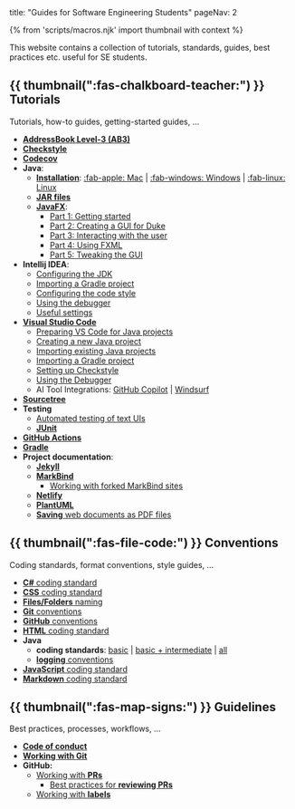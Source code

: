 <frontmatter>
  title: "Guides for Software Engineering Students"
  pageNav: 2
</frontmatter>

{% from 'scripts/macros.njk' import thumbnail with context %}

<div class="lead">

This website contains a collection of tutorials, standards, guides, best practices etc. useful for SE students.
</div>

## {{ thumbnail(":fas-chalkboard-teacher:") }} Tutorials

Tutorials, how-to guides, getting-started guides, ...

* [**AddressBook Level-3 (AB3)**](tutorials/ab3.html)
* [**Checkstyle**](tutorials/checkstyle.html)
* [**Codecov**](tutorials/codecov.html)
* **Java**:
  * **[Installation](tutorials/javaInstallation.html)**: [:fab-apple: Mac](tutorials/javaInstallationMac.html) | [:fab-windows: Windows](tutorials/javaInstallationWindows.html) | [:fab-linux: Linux](tutorials/javaInstallationLinux.html)
  * [**JAR files**](tutorials/jar.html)
  * [**JavaFX**](tutorials/javaFx.html):
    * [Part 1: Getting started](tutorials/javaFxPart1.html)
    * [Part 2: Creating a GUI for Duke](tutorials/javaFxPart2.html)
    * [Part 3: Interacting with the user](tutorials/javaFxPart3.html)
    * [Part 4: Using FXML](tutorials/javaFxPart4.html)
    * [Part 5: Tweaking the GUI](tutorials/javaFxPart5.html)
* **Intellij IDEA**:
  * [Configuring the JDK](tutorials/intellijJdk.html)
  * [Importing a Gradle project](tutorials/intellijImportGradleProject.html)
  * [Configuring the code style](tutorials/intellijCodeStyle.html)
  * [Using the debugger](tutorials/intellijDebugger.html)
  * [Useful settings](tutorials/intellijUsefulSettings.html)
* [**Visual Studio Code**](tutorials/vscode.html)
  * [Preparing VS Code for Java projects](tutorials/vscPreparingForJava.md)
  * [Creating a new Java project](tutorials/vscCreatingNewJavaProject.md)
  * [Importing existing Java projects](tutorials/vscImportingJavaProject.md)
  * [Importing a Gradle project](tutorials/vscImportingGradleProject.md)
  * [Setting up Checkstyle](tutorials/vscSettingUpCheckstyle.md)
  * [Using the Debugger](tutorials/vscDebugger.md)
  * AI Tool Integrations: [GitHub Copilot](tutorials/vscCopilot.md) | [Windsurf](tutorials/vscWindsurf.md)
* [**Sourcetree**](tutorials/sourcetree.html)
* **Testing**
  * [Automated testing of text UIs](tutorials/textUiTesting.html)
  * [**JUnit**](tutorials/junit.html)
* [**GitHub Actions**](tutorials/githubActions.html)
* [**Gradle**](tutorials/gradle.html)
* **Project documentation**:
  * [**Jekyll**](tutorials/jekyll.html)
  * [**MarkBind**](tutorials/markbind.html)
    * [Working with forked MarkBind sites](tutorials/markbind-forked-sites.html)
  * [**Netlify**](tutorials/netlify.html)
  * [**PlantUML**](tutorials/plantUml.html)
  * [**Saving** web documents as PDF files](tutorials/savingPdf.html)

## {{ thumbnail(":fas-file-code:") }} Conventions

Coding standards, format conventions, style guides, ...

* [**C#** coding standard](conventions/csharp.html)
* [**CSS** coding standard](conventions/css.html)
* [**Files/Folders** naming](conventions/files.html)
* [**Git** conventions](conventions/git.html)
* [**GitHub** conventions](conventions/github.html)
* [**HTML** coding standard](conventions/html.html)
* **Java**
  * **coding standards**: [basic](conventions/java/basic.html) | [basic + intermediate](conventions/java/intermediate.html) | [all](conventions/java/index.html)
  * [**logging** conventions](conventions/java/logging.html)
* [**JavaScript** coding standard](conventions/javascript.html)
* [**Markdown** coding standard](conventions/markdown.html)

## {{ thumbnail(":fas-map-signs:") }} Guidelines

Best practices, processes, workflows, ...

* [**Code of conduct**](guidelines/codeOfConduct.html)<br>
* [**Working with Git**](guidelines/commits.html)
* **GitHub:**
  * [Working with **PRs**](guidelines/PRs.html)
    * [Best practices for **reviewing PRs**](guidelines/PRs-reviewing.html)
  * [Working with **labels**](guidelines/labels.html)
